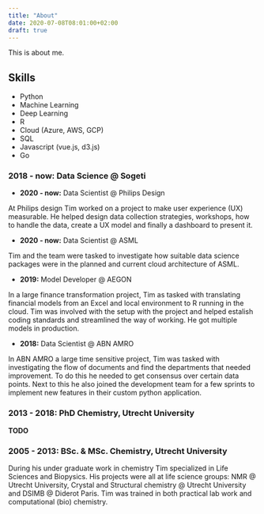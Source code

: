 ```yaml
---
title: "About"
date: 2020-07-08T08:01:00+02:00
draft: true
---
```


This is about me.

## Skills

* Python
* Machine Learning
* Deep Learning
* R
* Cloud (Azure, AWS, GCP)
* SQL
* Javascript (vue.js, d3.js)
* Go

### **2018 - now:** Data Science @ Sogeti

* **2020 - now:** Data Scientist @ Philips Design

At Philips design Tim worked on a project to make user experience (UX) measurable. He helped design data collection strategies, workshops, how to handle the data, create a UX model and finally a dashboard to present it.

* **2020 - now:** Data Scientist @ ASML 

Tim and the team were tasked to investigate how suitable data science packages were in the planned and current cloud architecture of ASML.

* **2019:** Model Developer @ AEGON

In a large finance transformation project, Tim as tasked with translating financial models from an Excel and local environment to R running in the cloud. Tim was involved with the setup with the project and helped estalish coding standards and streamlined the way of working. He got multiple models in production.

* **2018:** Data Scientist @ ABN AMRO

In ABN AMRO a large time sensitive project, Tim was tasked with investigating the flow of documents and find the departments that needed improvement. To do this he needed to get consensus over certain data points. Next to this he also joined the development team for a few sprints to implement new features in their custom python application.

###  **2013 - 2018:** PhD Chemistry, Utrecht University

**TODO**

### **2005 - 2013:** BSc. & MSc. Chemistry, Utrecht University

During his under graduate work in chemistry Tim specialized in Life Sciences and Biopysics. His projects were all at life science groups: NMR @ Utrecht University, Crystal and Structural chemistry @ Utrecht University and DSIMB @ Diderot Paris. Tim was trained in both practical lab work and computational (bio) chemistry.

